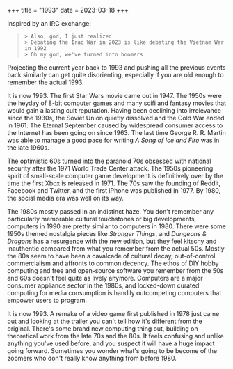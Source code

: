 +++
title = "1993"
date = 2023-03-18
+++

Inspired by an IRC exchange:

> `> Also, god, I just realized`  
> `> Debating the Iraq War in 2023 is like debating the Vietnam War in 1992`  
> `> Oh my god, we've turned into boomers`  

Projecting the current year back to 1993 and pushing all the previous events back similarly can get quite disorienting, especially if you are old enough to remember the actual 1993.

It is now 1993.
The first Star Wars movie came out in 1947. The 1950s were the heyday of 8-bit computer games and many scifi and fantasy movies that would gain a lasting cult reputation.
Having been declining into irrelevance since the 1930s, the Soviet Union quietly dissolved and the Cold War ended in 1961.
The Eternal September caused by widespread consumer access to the Internet has been going on since 1963.
The last time George R. R. Martin was able to manage a good pace for writing *A Song of Ice and Fire* was in the late 1960s.

The optimistic 60s turned into the paranoid 70s obsessed with national security after the 1971 World Trade Center attack.
The 1950s pioneering spirit of small-scale computer game development is definitively over by the time the first Xbox is released in 1971.
The 70s saw the founding of Reddit, Facebook and Twitter, and the first iPhone was published in 1977.
By 1980, the social media era was well on its way.

The 1980s mostly passed in an indistinct haze.
You don't remember any particularly memorable cultural touchstones or big developments, computers in 1990 are pretty similar to computers in 1980.
There were some 1950s themed nostalgia pieces like *Stranger Things*, and *Dungeons & Dragons* has a resurgence with the new edition, but they feel kitschy and inauthentic compared from what you remember from the actual 50s.
Mostly the 80s seem to have been a cavalcade of cultural decay, out-of-control commercialism and affronts to common decency.
The ethos of DIY hobby computing and free and open-source software you remember from the 50s and 60s doesn't feel quite as lively anymore.
Computers are a major consumer appliance sector in the 1980s, and locked-down curated computing for media consumption is handily outcompeting computers that empower users to program.

It is now 1993.
A remake of a video game first published in 1978 just came out and looking at the trailer you can't tell how it's different from the original.
There's some brand new computing thing out, building on theoretical work from the late 70s and the 80s.
It feels confusing and unlike anything you've used before, and you suspect it will have a huge impact going forward.
Sometimes you wonder what's going to be become of the zoomers who don't really know anything from before 1980.
